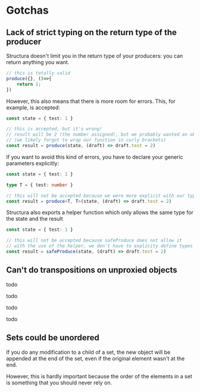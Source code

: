 # Gotchas

## Lack of strict typing on the return type of the producer

Structura doesn't limit you in the return type of your producers: you can return anything you want.

```typescript
// this is totally valid
produce({}, ()=>{
    return 1;
})
```

However, this also means that there is more room for errors. This, for example, is accepted:

```typescript
const state = { test: 1 }

// this is accepted, but it's wrong!
// result will be 2 (the number assigned), but we probably wanted an object instead
// (we likely forgot to wrap our function in curly brackets)
const result = produce(state, (draft) => draft.test = 2)
```

If you want to avoid this kind of errors, you have to declare your generic parameters explicitly:

```typescript
const state = { test: 1 }

type T = { test: number }

// this will not be accepted because we were more explicit with our types
const result = produce<T, T>(state, (draft) => draft.test = 2)
```

Structura also exports a helper function which only allows the same type for the state and the result 

```typescript
const state = { test: 1 }

// this will not be accepted because safeProduce does not allow it
// with the use of the helper, we don't have to explicity define types
const result = safeProduce(state, (draft) => draft.test = 2)
```

## Can't do transpositions on unproxied objects

todo

todo

todo

todo

## Sets could be unordered

If you do any modification to a child of a set, the new object will be appended at the end of the set, even if the original element wasn't at the end.

However, this is hardly important because the order of the elements in a set is something that you should never rely on.